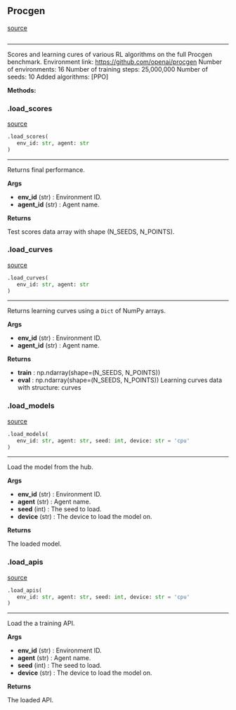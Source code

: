 #


## Procgen
[source](https://github.com/RLE-Foundation/rllte/blob/main/rllte/hub/procgen.py/#L39)
```python 

```


---
Scores and learning cures of various RL algorithms on the full Procgen benchmark.
Environment link: https://github.com/openai/procgen
Number of environments: 16
Number of training steps: 25,000,000
Number of seeds: 10
Added algorithms: [PPO]


**Methods:**


### .load_scores
[source](https://github.com/RLE-Foundation/rllte/blob/main/rllte/hub/procgen.py/#L58)
```python
.load_scores(
   env_id: str, agent: str
)
```

---
Returns final performance.


**Args**

* **env_id** (str) : Environment ID.
* **agent_id** (str) : Agent name.


**Returns**

Test scores data array with shape (N_SEEDS, N_POINTS).

### .load_curves
[source](https://github.com/RLE-Foundation/rllte/blob/main/rllte/hub/procgen.py/#L81)
```python
.load_curves(
   env_id: str, agent: str
)
```

---
Returns learning curves using a `Dict` of NumPy arrays.


**Args**

* **env_id** (str) : Environment ID.
* **agent_id** (str) : Agent name.


**Returns**

* **train**  : np.ndarray(shape=(N_SEEDS, N_POINTS))
* **eval**  :  np.ndarray(shape=(N_SEEDS, N_POINTS))
Learning curves data with structure:
curves

### .load_models
[source](https://github.com/RLE-Foundation/rllte/blob/main/rllte/hub/procgen.py/#L110)
```python
.load_models(
   env_id: str, agent: str, seed: int, device: str = 'cpu'
)
```

---
Load the model from the hub.


**Args**

* **env_id** (str) : Environment ID.
* **agent** (str) : Agent name.
* **seed** (int) : The seed to load.
* **device** (str) : The device to load the model on.


**Returns**

The loaded model.

### .load_apis
[source](https://github.com/RLE-Foundation/rllte/blob/main/rllte/hub/procgen.py/#L137)
```python
.load_apis(
   env_id: str, agent: str, seed: int, device: str = 'cpu'
)
```

---
Load the a training API.


**Args**

* **env_id** (str) : Environment ID.
* **agent** (str) : Agent name.
* **seed** (int) : The seed to load.
* **device** (str) : The device to load the model on.


**Returns**

The loaded API.
